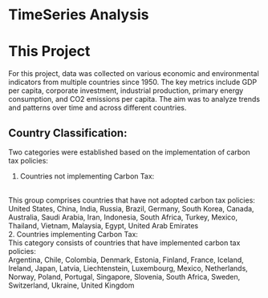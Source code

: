 # TimeSeries Analysis 

# This Project
For this project, data was collected on various economic and environmental indicators from multiple countries since 1950. The key metrics include GDP per capita, corporate investment, industrial production, primary energy consumption, and CO2 emissions per capita. The aim was to analyze trends and patterns over time and across different countries.

## Country Classification:
Two categories were established based on the implementation of carbon tax policies:
<br>
1. Countries not implementing Carbon Tax:
<br>
This group comprises countries that have not adopted carbon tax policies:
<br> United States, China, India, Russia, Brazil, Germany, South Korea, Canada, Australia, Saudi Arabia, Iran, Indonesia, South Africa, Turkey, Mexico, Thailand, Vietnam, Malaysia, Egypt, United Arab Emirates
<br>
2. Countries implementing Carbon Tax: <br>This category consists of countries that have implemented carbon tax policies:<br>
Argentina, Chile, Colombia, Denmark, Estonia, Finland, France, Iceland, Ireland, Japan, Latvia, Liechtenstein, Luxembourg, Mexico, Netherlands, Norway, Poland, Portugal, Singapore, Slovenia, South Africa, Sweden, Switzerland, Ukraine, United Kingdom

